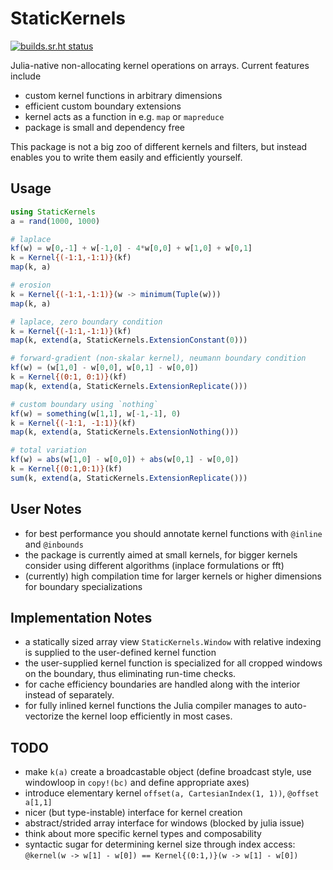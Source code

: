# StaticKernels

[![builds.sr.ht status](https://builds.sr.ht/~stev47/statickernels.jl.svg)](https://builds.sr.ht/~stev47/statickernels.jl?)

Julia-native non-allocating kernel operations on arrays.
Current features include

- custom kernel functions in arbitrary dimensions
- efficient custom boundary extensions
- kernel acts as a function in e.g. `map` or `mapreduce`
- package is small and dependency free

This package is not a big zoo of different kernels and filters, but instead
enables you to write them easily and efficiently yourself.

## Usage

```julia
using StaticKernels
a = rand(1000, 1000)

# laplace
kf(w) = w[0,-1] + w[-1,0] - 4*w[0,0] + w[1,0] + w[0,1]
k = Kernel{(-1:1,-1:1)}(kf)
map(k, a)

# erosion
k = Kernel{(-1:1,-1:1)}(w -> minimum(Tuple(w)))
map(k, a)

# laplace, zero boundary condition
k = Kernel{(-1:1,-1:1)}(kf)
map(k, extend(a, StaticKernels.ExtensionConstant(0)))

# forward-gradient (non-skalar kernel), neumann boundary condition
kf(w) = (w[1,0] - w[0,0], w[0,1] - w[0,0])
k = Kernel{(0:1, 0:1)}(kf)
map(k, extend(a, StaticKernels.ExtensionReplicate()))

# custom boundary using `nothing`
kf(w) = something(w[1,1], w[-1,-1], 0)
k = Kernel{(-1:1, -1:1)}(kf)
map(k, extend(a, StaticKernels.ExtensionNothing()))

# total variation
kf(w) = abs(w[1,0] - w[0,0]) + abs(w[0,1] - w[0,0])
k = Kernel{(0:1,0:1)}(kf)
sum(k, extend(a, StaticKernels.ExtensionReplicate()))
```

## User Notes

- for best performance you should annotate kernel functions with `@inline` and
  `@inbounds`
- the package is currently aimed at small kernels, for bigger kernels consider
  using different algorithms (inplace formulations or fft)
- (currently) high compilation time for larger kernels or higher dimensions for
  boundary specializations

## Implementation Notes

- a statically sized array view `StaticKernels.Window` with relative indexing
  is supplied to the user-defined kernel function
- the user-supplied kernel function is specialized for all cropped windows on
  the boundary, thus eliminating run-time checks.
- for cache efficiency boundaries are handled along with the interior instead
  of separately.
- for fully inlined kernel functions the Julia compiler manages to
  auto-vectorize the kernel loop efficiently in most cases.

## TODO

- make `k(a)` create a broadcastable object (define broadcast style, use
  windowloop in `copy!(bc)` and define appropriate axes)
- introduce elementary kernel `offset(a, CartesianIndex(1, 1))`, `@offset a[1,1]`
- nicer (but type-instable) interface for kernel creation
- abstract/strided array interface for windows (blocked by julia issue)
- think about more specific kernel types and composability
- syntactic sugar for determining kernel size through index access:
  `@kernel(w -> w[1] - w[0]) == Kernel{(0:1,)}(w -> w[1] - w[0])`
